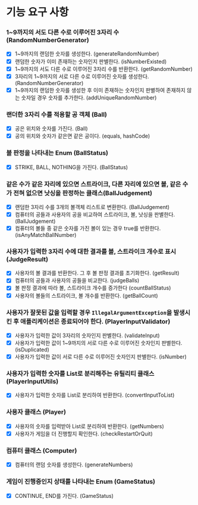 # 기능 요구 사항
### 1~9까지의 서도 다른 수로 이루어진 3자리 수 (RandomNumberGenerator)
- [x] 1~9까지의 랜덤한 숫자를 생성한다. (generateRandomNumber)
- [x] 랜덤한 숫자가 이미 존재하는 숫자인지 판별한다. (isNumberExisted)
- [x] 1~9까지의 서도 다른 수로 이루어진 3자리 수를 반환한다. (getRandomNumber)
- [x] 3자리의 1~9까지의 서로 다른 수로 이루어진 숫자를 생성한다. (RandomNumberGenerator)
- [x] 1~9까지의 랜덤한 숫자를 생성한 후 이미 존재하는 숫자인지 판별하여 존재하지 않는 숫자일 경우 숫자를 추가한다. (addUniqueRandomNumber)
### 랜더한 3자리 수를 적용할 공 객체 (Ball)
- [x] 공은 위치와 숫자를 가진다. (Ball)
- [x] 공의 위치와 숫자가 같은면 같은 공이다. (equals, hashCode)
### 볼 판정을 나타내는 Enum (BallStatus)
- [x] STRIKE, BALL, NOTHING을 가진다. (BallStatus)
### 같은 수가 같은 자리에 있으면 스트라이크, 다른 자리에 있으면 볼, 같은 수가 전혀 없으면 낫싱을 판정하는 클래스(BallJudgement)
- [x] 랜덤한 3자리 수를 3개의 볼객체 리스트로 변환한다. (BallJudgement)
- [x] 컴퓨터의 공들과 사용자의 공을 비교하여 스트라이크, 볼, 낫싱을 판별한다. (BallJudgement)
- [x] 컴퓨터의 볼들 중 같은 숫자를 가진 볼이 있는 경우 true를 반환한다. (isAnyMatchBallNumber)
### 사용자가 입력한 3자리 수에 대한 결과를 볼, 스트라이크 개수로 표시 (JudgeResult)
- [x] 사용자의 볼 결과를 반환한다. 그 후 볼 판정 결과를 초기화한다. (getResult)
- [x] 컴퓨터의 공들과 사용자의 공들을 비교한다. (judgeBalls)
- [x] 볼 판정 결과에 따라 볼, 스트라이크 개수를 증가한다 (countBallStatus)
- [x] 사용자의 볼들의 스트라이크, 볼 개수를 반환한다. (getBallCount)
### 사용자가 잘못된 값을 입력할 경우 `IllegalArgumentException`을 발생시킨 후 애플리케이션은 종료되어야 한다. (PlayerInputValidator)
- [x] 사용자가 입력한 값이 3자리의 숫자인지 판별한다. (validateInput)
- [x] 사용자가 입력한 값이 1~9까지의 서로 다른 수로 이루어진 숫자인지 판별한다. (isDuplicated)
- [x] 사용자가 입력한 값이 서로 다른 수로 이루어진 숫자인지 판별한다. (isNumber)
### 사용자가 입력한 숫자를 List로 분리해주는 유틸리티 클래스 (PlayerInputUtils)
- [x] 사용자가 입력한 숫자를 List로 분리하여 반환한다. (convertInputToList)
### 사용자 클래스 (Player)
- [x] 사용자의 숫자를 입력받아 List로 분리하여 반환한다. (getNumbers)
- [x] 사용자가 게임을 더 진행할지 확인한다. (checkRestartOrQuit)
### 컴퓨터 클래스 (Computer)
- [x] 컴퓨터의 랜덤 숫자를 생성한다. (generateNumbers)
### 게임이 진행중인지 상태를 나타내는 Enum (GameStatus)
- [x] CONTINUE, END를 가진다. (GameStatus)